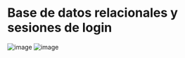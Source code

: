 # Base de datos relacionales y sesiones de login


![image](https://user-images.githubusercontent.com/91051075/151154783-eaf3ef61-e9d2-49d2-afed-a740def98074.png)
![image](https://user-images.githubusercontent.com/91051075/151155967-32292d37-beeb-4481-8536-356b379d6145.png)






         
